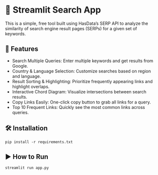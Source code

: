 # 🔎 Streamlit Search App
This is a simple, free tool built using HasData’s SERP API to analyze the similarity of search engine result pages (SERPs) for a given set of keywords.

## 🚀 Features

 - Search Multiple Queries: Enter multiple keywords and get results from Google.
 - Country & Language Selection: Customize searches based on region and language.
 - Result Sorting & Highlighting: Prioritize frequently appearing links and highlight overlaps.
 - Interactive Chord Diagram: Visualize intersections between search results.
 - Copy Links Easily: One-click copy button to grab all links for a query.
 - Top 10 Frequent Links: Quickly see the most common links across queries.

## 🛠️ Installation

```
pip install -r requirements.txt
```

## ▶️ How to Run

```
streamlit run app.py
```
